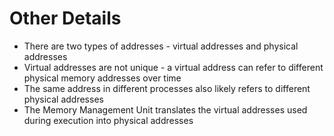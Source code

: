 # Other Details

* There are two types of addresses - virtual addresses and physical addresses
* Virtual addresses are not unique - a virtual address can refer to different physical memory addresses over time
* The same address in different processes also likely refers to different physical addresses
* The Memory Management Unit translates the virtual addresses used during execution into physical addresses
